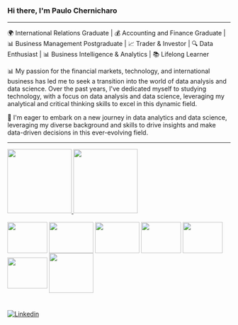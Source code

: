 ### Hi there, I'm Paulo Chernicharo 

---

🌍 International Relations Graduate | 💰 Accounting and Finance Graduate | 📊 Business Management Postgraduate | 📈 Trader & Investor | 🔍 Data Enthusiast | 📊 Business Intelligence & Analytics | 📚 Lifelong Learner 

📊 My passion for the financial markets, technology, and international business has led me to seek a transition into the world of data analysis and data science. Over the past years, I've dedicated myself to studying technology, with a focus on data analysis and data science, leveraging my analytical and critical thinking skills to excel in this dynamic field. 

🚀 I'm eager to embark on a new journey in data analytics and data science, leveraging my diverse background and skills to drive insights and make data-driven decisions in this ever-evolving field.


---

<div align="">
  <a href="https://github.com/pchernic">
    <img height="145em" src="https://github-readme-stats.vercel.app/api?username=pchernic&count_private=true&include_all_commits=true&show_icons=true&theme=dracula&hide_border=false&show_owner=true"/>
    <img height="145em" src="https://github-readme-stats.vercel.app/api/top-langs/?username=pchernic&theme=dracula&hide_border=false&&layout=compact"/>
  </a>
</div>

<div style="display: inline_block"><br>
  
  <img align="center" height="70" width="90" src="https://cdn.jsdelivr.net/gh/devicons/devicon/icons/python/python-original.svg" />

  <img align="center" height="70" width="100" src="https://on-train.com/wp-content/uploads/2021/03/Presentation1-1024x576.png" />
  
  <img align="center" height="70" width="100" src="https://i.ytimg.com/vi/cZ8QKuns-a8/maxresdefault.jpg"/>
          
  <img align="center" height="70" width="90" src="https://cdn.jsdelivr.net/gh/devicons/devicon/icons/mysql/mysql-original-wordmark.svg" />
 
  <img align="center" height="70" width="90" src="https://www.producttranquility.com/wp-content/uploads/2021/07/Google-Looker-Logo-Full.svg"> 

  <img align="center" height="70" width="90" src = "https://www.tekenable.ie/wp-content/uploads/2019/09/PowerBI-Icon-Transparent.png"/>
  
  <img align="center" height="90" width="100" src = "https://th.bing.com/th/id/R.34ca64c9a81508f1770bd402d29927d1?rik=h0ACtuHOklD1Mw&pid=ImgRaw&r=0)"/>

</div>



</div>

#


[![Linkedin](https://img.shields.io/badge/LinkedIn-0077B5?style=for-the-badge&logo=linkedin&logoColor=white)](https://www.linkedin.com/in/paulo-chernicharo/)
